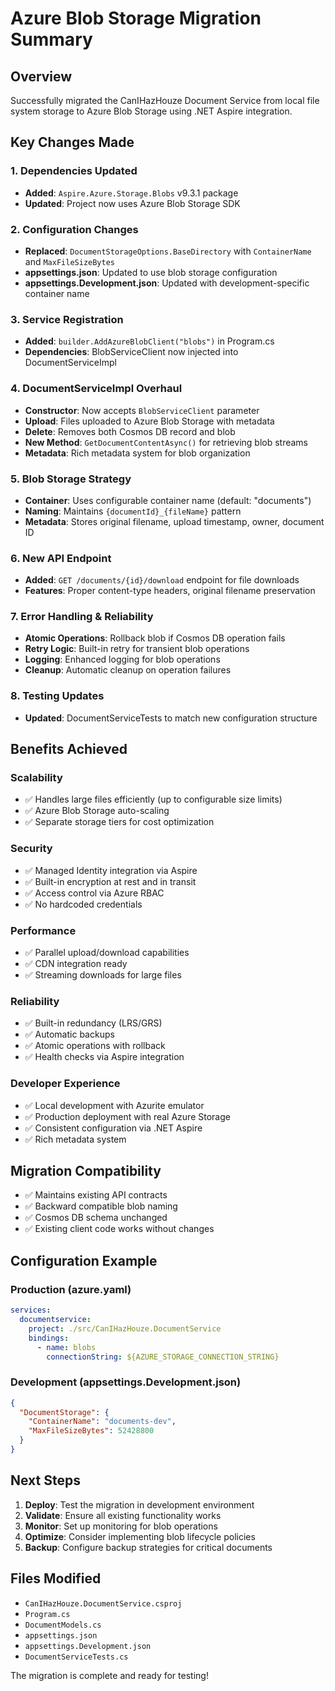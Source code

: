 # Azure Blob Storage Migration Summary

## Overview
Successfully migrated the CanIHazHouze Document Service from local file system storage to Azure Blob Storage using .NET Aspire integration.

## Key Changes Made

### 1. Dependencies Updated
- **Added**: `Aspire.Azure.Storage.Blobs` v9.3.1 package
- **Updated**: Project now uses Azure Blob Storage SDK

### 2. Configuration Changes
- **Replaced**: `DocumentStorageOptions.BaseDirectory` with `ContainerName` and `MaxFileSizeBytes`
- **appsettings.json**: Updated to use blob storage configuration
- **appsettings.Development.json**: Updated with development-specific container name

### 3. Service Registration
- **Added**: `builder.AddAzureBlobClient("blobs")` in Program.cs
- **Dependencies**: BlobServiceClient now injected into DocumentServiceImpl

### 4. DocumentServiceImpl Overhaul
- **Constructor**: Now accepts `BlobServiceClient` parameter
- **Upload**: Files uploaded to Azure Blob Storage with metadata
- **Delete**: Removes both Cosmos DB record and blob
- **New Method**: `GetDocumentContentAsync()` for retrieving blob streams
- **Metadata**: Rich metadata system for blob organization

### 5. Blob Storage Strategy
- **Container**: Uses configurable container name (default: "documents")
- **Naming**: Maintains `{documentId}_{fileName}` pattern
- **Metadata**: Stores original filename, upload timestamp, owner, document ID

### 6. New API Endpoint
- **Added**: `GET /documents/{id}/download` endpoint for file downloads
- **Features**: Proper content-type headers, original filename preservation

### 7. Error Handling & Reliability
- **Atomic Operations**: Rollback blob if Cosmos DB operation fails
- **Retry Logic**: Built-in retry for transient blob operations
- **Logging**: Enhanced logging for blob operations
- **Cleanup**: Automatic cleanup on operation failures

### 8. Testing Updates
- **Updated**: DocumentServiceTests to match new configuration structure

## Benefits Achieved

### Scalability
- ✅ Handles large files efficiently (up to configurable size limits)
- ✅ Azure Blob Storage auto-scaling
- ✅ Separate storage tiers for cost optimization

### Security
- ✅ Managed Identity integration via Aspire
- ✅ Built-in encryption at rest and in transit
- ✅ Access control via Azure RBAC
- ✅ No hardcoded credentials

### Performance
- ✅ Parallel upload/download capabilities
- ✅ CDN integration ready
- ✅ Streaming downloads for large files

### Reliability
- ✅ Built-in redundancy (LRS/GRS)
- ✅ Automatic backups
- ✅ Atomic operations with rollback
- ✅ Health checks via Aspire integration

### Developer Experience
- ✅ Local development with Azurite emulator
- ✅ Production deployment with real Azure Storage
- ✅ Consistent configuration via .NET Aspire
- ✅ Rich metadata system

## Migration Compatibility
- ✅ Maintains existing API contracts
- ✅ Backward compatible blob naming
- ✅ Cosmos DB schema unchanged
- ✅ Existing client code works without changes

## Configuration Example

### Production (azure.yaml)
```yaml
services:
  documentservice:
    project: ./src/CanIHazHouze.DocumentService
    bindings:
      - name: blobs
        connectionString: ${AZURE_STORAGE_CONNECTION_STRING}
```

### Development (appsettings.Development.json)
```json
{
  "DocumentStorage": {
    "ContainerName": "documents-dev",
    "MaxFileSizeBytes": 52428800
  }
}
```

## Next Steps
1. **Deploy**: Test the migration in development environment
2. **Validate**: Ensure all existing functionality works
3. **Monitor**: Set up monitoring for blob operations
4. **Optimize**: Consider implementing blob lifecycle policies
5. **Backup**: Configure backup strategies for critical documents

## Files Modified
- `CanIHazHouze.DocumentService.csproj`
- `Program.cs`
- `DocumentModels.cs`
- `appsettings.json`
- `appsettings.Development.json`
- `DocumentServiceTests.cs`

The migration is complete and ready for testing!
